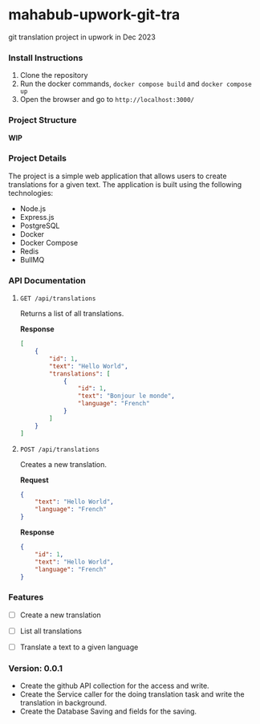 # mahabub-upwork-git-tra
git translation project in upwork in Dec 2023


### Install Instructions

1. Clone the repository
2. Run the docker commands, `docker compose build` and `docker compose up`
3. Open the browser and go to `http://localhost:3000/`

### Project Structure
**WIP**

### Project Details

The project is a simple web application that allows users to create translations for a given text. The application is built using the following technologies:

- Node.js
- Express.js
- PostgreSQL
- Docker
- Docker Compose
- Redis
- BullMQ


### API Documentation

1. ```GET /api/translations```

    Returns a list of all translations.

    **Response**

    ```json
    [
        {
            "id": 1,
            "text": "Hello World",
            "translations": [
                {
                    "id": 1,
                    "text": "Bonjour le monde",
                    "language": "French"
                }
            ]
        }
    ]
    ```

2. ```POST /api/translations```

    Creates a new translation.

    **Request**

    ```json
    {
        "text": "Hello World",
        "language": "French"
    }
    ```

    **Response**

    ```json
    {
        "id": 1,
        "text": "Hello World",
        "language": "French"
    }
    ```


### Features

- [ ] Create a new translation
- [ ] List all translations
- [ ] Translate a text to a given language


### Version: 0.0.1

- Create the github API collection for the access and write.
- Create the Service caller for the doing translation task and write the translation in background.
- Create the Database Saving and fields for the saving.